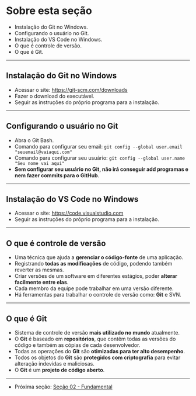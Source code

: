 # Sobre esta seção

- Instalação do Git no Windows.
- Configurando o usuário no Git.
- Instalação do VS Code no Windows.
- O que é controle de versão.
- O que é Git.

---

## Instalação do Git no Windows

- Acessar o site: <https://git-scm.com/downloads>
- Fazer o download do executável.
- Seguir as instruções do próprio programa para a instalação.

---

## Configurando o usuário no Git

- Abra o Git Bash.
- Comando para configurar seu email: `git config --global user.email "seuemail@vaiaqui.com"`
- Comando para configurar seu usuário: `git config --global user.name "Seu nome vai aqui"`
- **Sem configurar seu usuário no Git, não irá conseguir add programas e nem fazer commits para o GitHub**.

---

## Instalação do VS Code no Windows

- Acessar o site: <https://code.visualstudio.com>
- Seguir as instruções do próprio programa para a instalação.

---

## O que é controle de versão

- Uma técnica que ajuda a **gerenciar o código-fonte** de uma aplicação.
- Registrando **todas as modificações** de código, podendo também reverter as mesmas.
- Criar versões de um software em diferentes estágios, poder **alterar facilmente entre elas**.
- Cada membro da equipe pode trabalhar em uma versão diferente.
- Há ferramentas para trabalhar o controle de versão como: **Git** e SVN.

---

## O que é Git

- Sistema de controle de versão **mais utilizado no mundo** atualmente.
- O **Git** é baseado em **repositórios**, que contêm todas as versões do código e também as cópias de cada desenvolvedor.
- Todas as operações do **Git** são **otimizadas para ter alto desempenho**.
- Todos os objetos do **Git** são **protegidos com criptografia** para evitar alteração indevidas e maliciosas.
- O **Git** é um **projeto de código aberto**.

---

- Próxima seção: [Seção 02 - Fundamental](/Secao02-Fundamental/secao02.md)
